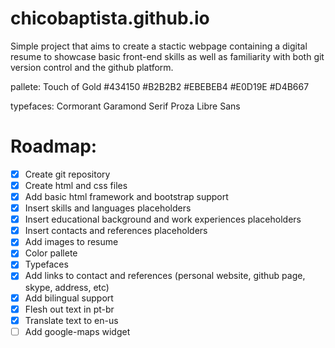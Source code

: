 # chicobaptista.github.io

Simple project that aims to create a stactic webpage containing a digital resume to showcase basic front-end skills as well as familiarity with both git version control and the github platform.

pallete: Touch of Gold
#434150
#B2B2B2
#EBEBEB4
#E0D19E
#D4B667

typefaces:
Cormorant Garamond Serif
Proza Libre Sans

# Roadmap:
- [x] Create git repository
- [x] Create html and css files
- [x] Add basic html framework and bootstrap support
- [x] Insert skills and languages placeholders
- [x] Insert educational background and work experiences placeholders
- [x] Insert contacts and references placeholders
- [x] Add images to resume
- [x] Color pallete
- [x] Typefaces
- [x] Add links to contact and references (personal website, github page, skype, address, etc)
- [x] Add bilingual support
- [x] Flesh out text in pt-br
- [x] Translate text to en-us
- [ ] Add google-maps widget